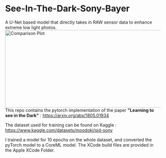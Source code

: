 # See-In-The-Dark-Sony-Bayer
A U-Net based model that directly takes in RAW sensor data to enhance extreme low light photos.
<img width="990" height="252" alt="Comparison Plot" src="https://github.com/user-attachments/assets/58feba8f-70cd-4014-ba47-3ec0e904aad8" />
This repo contains the pytorch implementation of the paper **"Learning to see in the Dark"** : https://arxiv.org/abs/1805.01934

The dataset used for training can be found on Kaggle : https://www.kaggle.com/datasets/moodoki/sid-sony

I trained a model for 10 epochs on the whole dataset, and converted the pyTorch model to a CoreML model. The XCode build files are provided in the Apple XCode Folder.
